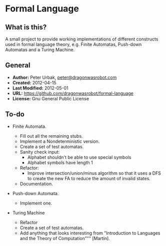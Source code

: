 Formal Language
======================

## What is this?
A small project to provide working implementations of different constructs used
in formal language theory, e.g. Finite Automatas, Push-down Automatas and a
Turing Machine.

## General

- **Author:** Peter Urbak, peter@dragonwasrobot.com
- **Created:** 2012-04-15
- **Last Modified:** 2012-05-01
- **URL:** https://github.com/dragonwasrobot/formal-language
- **License:** Gnu General Public License

## To-do

* Finite Automata.
  * Fill out all the remaining stubs.
  * Implement a Nondeterministic version.
  * Create a set of test automatas.
  * Sanity check input:
    * Alphabet shouldn't be able to use special symbols
    * Alphabet symbols have length 1
  * Refactor:
    * Improve intersection/union/minus algorithm so that it uses a DFS to create
      the new FA to reduce the amount of invalid states.
  * Documentation.

* Push-down Automata.
  * Implement one.

* Turing Machine
  * Refactor
  * Create a set of test automatas.
  * Add anything that looks interesting from "Introduction to Languages and the
     Theory of Computation""" [Martin].
